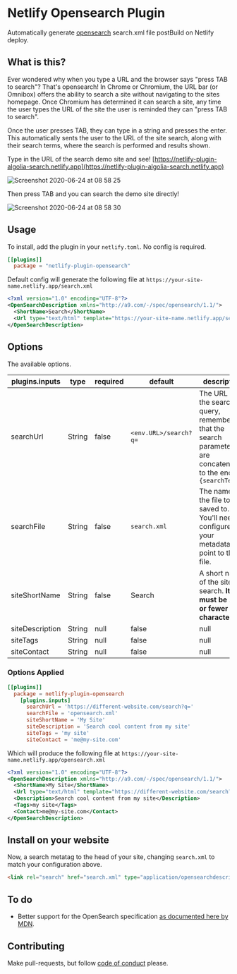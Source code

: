 # Netlify Opensearch Plugin

Automatically generate [opensearch](http://a9.com/-/spec/opensearch/1.1/) search.xml file postBuild on Netlify deploy.

## What is this?

Ever wondered why when you type a URL and the browser says "press TAB to search"? That's opensearch! In Chrome or Chromium, the URL bar (or Omnibox) offers the ability to search a site without navigating to the sites homepage. Once Chromium has determined it can search a site, any time the user types the URL of the site the user is reminded they can "press TAB to search". 

Once the user presses TAB, they can type in a string and presses the enter. This automatically sents the user to the URL of the site search, along with their search terms, where the search is performed and results shown.

Type in the URL of the search demo site and see! [https://netlify-plugin-algolia-search.netlify.app](https://netlify-plugin-algolia-search.netlify.app)

![Screenshot 2020-06-24 at 08 58 25](https://user-images.githubusercontent.com/956290/85519211-0e529a00-b5f9-11ea-8909-b8fb2024d6f5.png)

Then press TAB and you can search the demo site directly!

![Screenshot 2020-06-24 at 08 58 30](https://user-images.githubusercontent.com/956290/85519208-0d216d00-b5f9-11ea-9dfd-705d5384e4e3.png)

## Usage

To install, add the plugin in your `netlify.toml`. No config is required.

```toml
[[plugins]]
  package = "netlify-plugin-opensearch"
```

Default config will generate the following file at `https://your-site-name.netlify.app/search.xml`

```xml
<?xml version="1.0" encoding="UTF-8"?>
<OpenSearchDescription xmlns="http://a9.com/-/spec/opensearch/1.1/">
  <ShortName>Search</ShortName>
  <Url type="text/html" template="https://your-site-name.netlify.app/search?q={searchTerms}"/>
</OpenSearchDescription>
```

## Options

The available options.

| plugins.inputs  | type  | required  | default  | description  |
|---|---|---|---|---|
| searchUrl | String | false | `<env.URL>/search?q=` | The URL of the search query, remembering that the search parameters are concatenated to the end as `{searchTerms}` |
| searchFile | String | false | `search.xml` | The name of the file to be saved to. You'll need to configure your metadata to point to this file. |
| siteShortName | String | false | Search | A short name of the site to search. **It must be 16 or fewer characters** |
| siteDescription | String|null | false | null | A description of the site to search. **It must be 1024 or fewer characters** |
| siteTags | String|null | false | null | Comma separated list of keywords and strings |
| siteContact | String|null | false | null | Email address to contact the site |

### Options Applied

```toml
[[plugins]]
  package = netlify-plugin-opensearch
    [plugins.inputs]
      searchUrl = 'https://different-website.com/search?q='
      searchFile = 'opensearch.xml'
      siteShortName = 'My Site'
      siteDescription = 'Search cool content from my site'
      siteTags = 'my site'
      siteContact = 'me@my-site.com'
```

Which will produce the following file at `https://your-site-name.netlify.app/opensearch.xml`

```xml
<?xml version="1.0" encoding="UTF-8"?>
<OpenSearchDescription xmlns="http://a9.com/-/spec/opensearch/1.1/">
  <ShortName>My Site</ShortName>
  <Url type="text/html" template="https://different-website.com/search?q={searchTerms}"/>
  <Description>Search cool content from my site</Description>
  <Tags>my site</Tags>
  <Contact>me@my-site.com</Contact>
</OpenSearchDescription>
```

## Install on your website

Now, a search metatag to the head of your site, changing `search.xml` to match your configuration above.

```html
<link rel="search" href="search.xml" type="application/opensearchdescription+xml" title="Your Site Name" />
```

## To do

- Better support for the OpenSearch specification [as documented here by MDN](https://developer.mozilla.org/en-US/docs/Web/OpenSearch).

## Contributing

Make pull-requests, but follow [code of conduct](CODE_OF_CONDUCT.md) please.
